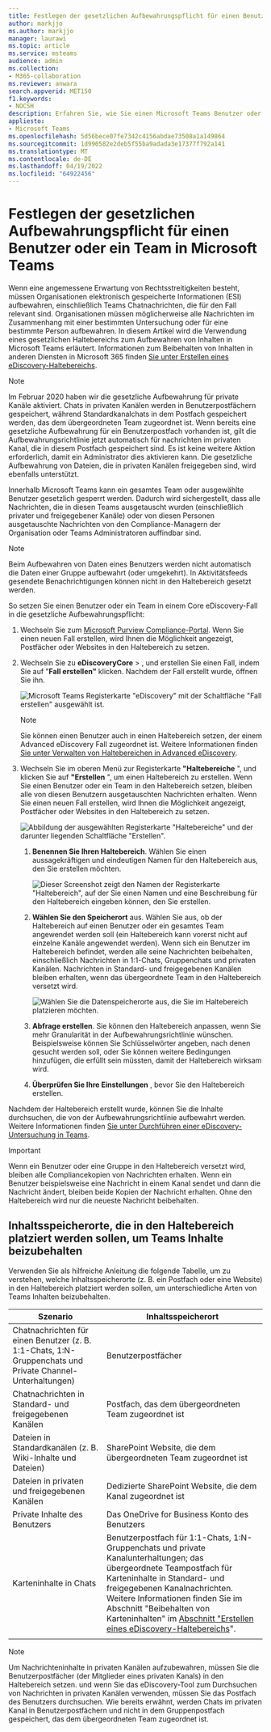 ```yaml
---
title: Festlegen der gesetzlichen Aufbewahrungspflicht für einen Benutzer oder ein Team in Microsoft Teams
author: markjjo
ms.author: markjjo
manager: laurawi
ms.topic: article
ms.service: msteams
audience: admin
ms.collection:
- M365-collaboration
ms.reviewer: anwara
search.appverid: MET150
f1.keywords:
- NOCSH
description: Erfahren Sie, wie Sie einen Microsoft Teams Benutzer oder ein Team mithilfe des Microsoft Purview Compliance-Portals in die gesetzliche Aufbewahrungspflicht setzen und erfahren, was eine gesetzliche Aufbewahrung basierend auf Datenanforderungen erforderlich ist.
appliesto:
- Microsoft Teams
ms.openlocfilehash: 5d56bece07fe7342c4156abdae73508a1a149864
ms.sourcegitcommit: 1d990582e2deb5f55ba9adada3e17377f792a141
ms.translationtype: MT
ms.contentlocale: de-DE
ms.lasthandoff: 04/19/2022
ms.locfileid: "64922456"
---
```

# <a name="place-a-microsoft-teams-user-or-team-on-legal-hold"></a>Festlegen der gesetzlichen Aufbewahrungspflicht für einen Benutzer oder ein Team in Microsoft Teams

Wenn eine angemessene Erwartung von Rechtsstreitigkeiten besteht, müssen Organisationen elektronisch gespeicherte Informationen (ESI) aufbewahren, einschließlich Teams Chatnachrichten, die für den Fall relevant sind. Organisationen müssen möglicherweise alle Nachrichten im Zusammenhang mit einer bestimmten Untersuchung oder für eine bestimmte Person aufbewahren. In diesem Artikel wird die Verwendung eines gesetzlichen Haltebereichs zum Aufbewahren von Inhalten in Microsoft Teams erläutert. Informationen zum Beibehalten von Inhalten in anderen Diensten in Microsoft 365 finden [Sie unter Erstellen eines eDiscovery-Haltebereichs](/microsoft-365/compliance/create-ediscovery-holds).

> [!NOTE]
> Im Februar 2020 haben wir die gesetzliche Aufbewahrung für private Kanäle aktiviert. Chats in privaten Kanälen werden in Benutzerpostfächern gespeichert, während Standardkanalchats in dem Postfach gespeichert werden, das dem übergeordneten Team zugeordnet ist. Wenn bereits eine gesetzliche Aufbewahrung für ein Benutzerpostfach vorhanden ist, gilt die Aufbewahrungsrichtlinie jetzt automatisch für nachrichten im privaten Kanal, die in diesem Postfach gespeichert sind. Es ist keine weitere Aktion erforderlich, damit ein Administrator dies aktivieren kann. Die gesetzliche Aufbewahrung von Dateien, die in privaten Kanälen freigegeben sind, wird ebenfalls unterstützt.

Innerhalb Microsoft Teams kann ein gesamtes Team oder ausgewählte Benutzer gesetzlich gesperrt werden. Dadurch wird sichergestellt, dass alle Nachrichten, die in diesen Teams ausgetauscht wurden (einschließlich privater und freigegebener Kanäle) oder von diesen Personen ausgetauschte Nachrichten von den Compliance-Managern der Organisation oder Teams Administratoren auffindbar sind.

> [!NOTE]
> Beim Aufbewahren von Daten eines Benutzers werden nicht automatisch die Daten einer Gruppe aufbewahrt (oder umgekehrt).
> In Aktivitätsfeeds gesendete Benachrichtigungen können nicht in den Haltebereich gesetzt werden.

So setzen Sie einen Benutzer oder ein Team in einem Core eDiscovery-Fall in die gesetzliche Aufbewahrungspflicht:

1. Wechseln Sie zum [Microsoft Purview Compliance-Portal](https://compliance.microsoft.com). Wenn Sie einen neuen Fall erstellen, wird Ihnen die Möglichkeit angezeigt, Postfächer oder Websites in den Haltebereich zu setzen.

2. Wechseln Sie zu **eDiscoveryCore** > , und erstellen Sie einen Fall, indem Sie auf "**Fall erstellen"** klicken. Nachdem der Fall erstellt wurde, öffnen Sie ihn.
  
   ![Microsoft Teams Registerkarte "eDiscovery" mit der Schaltfläche "Fall erstellen" ausgewählt ist.](media/LegalHold1.png)

   > [!NOTE]
   > Sie können einen Benutzer auch in einen Haltebereich setzen, der einem Advanced eDiscovery Fall zugeordnet ist. Weitere Informationen finden [Sie unter Verwalten von Haltebereichen in Advanced eDiscovery](/microsoft-365/compliance/managing-holds).

3. Wechseln Sie im oberen Menü zur Registerkarte **"Haltebereiche** ", und klicken Sie auf **"Erstellen** ", um einen Haltebereich zu erstellen. Wenn Sie einen Benutzer oder ein Team in den Haltebereich setzen, bleiben alle von diesen Benutzern ausgetauschten Nachrichten erhalten. Wenn Sie einen neuen Fall erstellen, wird Ihnen die Möglichkeit angezeigt, Postfächer oder Websites in den Haltebereich zu setzen.

   ![Abbildung der ausgewählten Registerkarte "Haltebereiche" und der darunter liegenden Schaltfläche "Erstellen".](media/LegalHold2.png)

   1. **Benennen Sie Ihren Haltebereich**. Wählen Sie einen aussagekräftigen und eindeutigen Namen für den Haltebereich aus, den Sie erstellen möchten.
  
       ![Dieser Screenshot zeigt den Namen der Registerkarte "Haltebereich", auf der Sie einen Namen und eine Beschreibung für den Haltebereich eingeben können, den Sie erstellen.](media/LegalHold3.png)

   2. **Wählen Sie den Speicherort** aus. Wählen Sie aus, ob der Haltebereich auf einen Benutzer oder ein gesamtes Team angewendet werden soll (ein Haltebereich kann vorerst nicht auf einzelne Kanäle angewendet werden). Wenn sich ein Benutzer im Haltebereich befindet, werden alle seine Nachrichten beibehalten, einschließlich Nachrichten in 1:1-Chats, Gruppenchats und privaten Kanälen. Nachrichten in Standard- und freigegebenen Kanälen bleiben erhalten, wenn das übergeordnete Team in den Haltebereich versetzt wird.

      ![Wählen Sie die Datenspeicherorte aus, die Sie im Haltebereich platzieren möchten.](media/LegalHold4.png)

   3. **Abfrage erstellen**. Sie können den Haltebereich anpassen, wenn Sie mehr Granularität in der Aufbewahrungsrichtlinie wünschen. Beispielsweise können Sie Schlüsselwörter angeben, nach denen gesucht werden soll, oder Sie können weitere Bedingungen hinzufügen, die erfüllt sein müssten, damit der Haltebereich wirksam wird.

   4. **Überprüfen Sie Ihre Einstellungen** , bevor Sie den Haltebereich erstellen.

Nachdem der Haltebereich erstellt wurde, können Sie die Inhalte durchsuchen, die von der Aufbewahrungsrichtlinie aufbewahrt werden. Weitere Informationen finden [Sie unter Durchführen einer eDiscovery-Untersuchung in Teams](eDiscovery-investigation.md).

> [!IMPORTANT]
> Wenn ein Benutzer oder eine Gruppe in den Haltebereich versetzt wird, bleiben alle Compliancekopien von Nachrichten erhalten. Wenn ein Benutzer beispielsweise eine Nachricht in einem Kanal sendet und dann die Nachricht ändert, bleiben beide Kopien der Nachricht erhalten. Ohne den Haltebereich wird nur die neueste Nachricht beibehalten.

## <a name="content-locations-to-place-on-hold-to-preserve-teams-content"></a>Inhaltsspeicherorte, die in den Haltebereich platziert werden sollen, um Teams Inhalte beizubehalten

Verwenden Sie als hilfreiche Anleitung die folgende Tabelle, um zu verstehen, welche Inhaltsspeicherorte (z. B. ein Postfach oder eine Website) in den Haltebereich platziert werden sollen, um unterschiedliche Arten von Teams Inhalten beizubehalten.

|Szenario  |Inhaltsspeicherort  |
|---------|---------|
|Chatnachrichten für einen Benutzer (z. B. 1:1-Chats, 1:N-Gruppenchats und Private Channel-Unterhaltungen)     |Benutzerpostfächer         |
|Chatnachrichten in Standard- und freigegebenen Kanälen    |Postfach, das dem übergeordneten Team zugeordnet ist         |
|Dateien in Standardkanälen (z. B. Wiki-Inhalte und Dateien)     |SharePoint Website, die dem übergeordneten Team zugeordnet ist        |
|Dateien in privaten und freigegebenen Kanälen     |Dedizierte SharePoint Website, die dem Kanal zugeordnet ist
|Private Inhalte des Benutzers     |Das OneDrive for Business Konto des Benutzers       |
|Karteninhalte in Chats|Benutzerpostfach für 1:1-Chats, 1:N-Gruppenchats und private Kanalunterhaltungen; das übergeordnete Teampostfach für Karteninhalte in Standard- und freigegebenen Kanalnachrichten. Weitere Informationen finden Sie im Abschnitt "Beibehalten von Karteninhalten" im [Abschnitt "Erstellen eines eDiscovery-Haltebereichs](/microsoft-365/compliance/create-ediscovery-holds#preserve-card-content)".|
|||

> [!NOTE]
> Um Nachrichteninhalte in privaten Kanälen aufzubewahren, müssen Sie die Benutzerpostfächer (der Mitglieder eines privaten Kanals) in den Haltebereich setzen. und wenn Sie das eDiscovery-Tool zum Durchsuchen von Nachrichten in privaten Kanälen verwenden, müssen Sie das Postfach des Benutzers durchsuchen. Wie bereits erwähnt, werden Chats im privaten Kanal in Benutzerpostfächern und nicht in dem Gruppenpostfach gespeichert, das dem übergeordneten Team zugeordnet ist.
